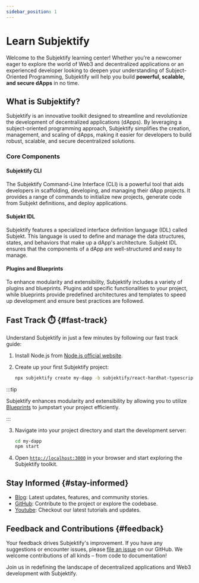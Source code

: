 ```yaml
---
sidebar_position: 1
---
```


# Learn Subjektify

Welcome to the Subjektify learning center! Whether you're a newcomer eager to explore the world of Web3 and decentralized applications or an experienced developer looking to deepen your understanding of Subject-Oriented Programming, Subjektify will help you build **powerful, scalable, and secure dApps** in no time.

## What is Subjektify?

Subjektify is an innovative toolkit designed to streamline and revolutionize the development of decentralized applications (dApps). By leveraging a subject-oriented programming approach, Subjektify simplifies the creation, management, and scaling of dApps, making it easier for developers to build robust, scalable, and secure decentralized solutions.

### Core Components

#### Subjektify CLI

The Subjektify Command-Line Interface (CLI) is a powerful tool that aids developers in scaffolding, developing, and managing their dApp projects. It provides a range of commands to initialize new projects, generate code from Subjekt definitions, and deploy applications.

#### Subjekt IDL

Subjektify features a specialized interface definition language (IDL) called Subjekt. This language is used to define and manage the data structures, states, and behaviors that make up a dApp's architecture. Subjekt IDL ensures that the components of a dApp are well-structured and easy to manage.

#### Plugins and Blueprints

To enhance modularity and extensibility, Subjektify includes a variety of plugins and blueprints. Plugins add specific functionalities to your project, while blueprints provide predefined architectures and templates to speed up development and ensure best practices are followed.

## Fast Track ⏱️ {#fast-track}

Understand Subjektify in just a few minutes by following our fast track guide:

1. Install Node.js from [Node.js official website](https://nodejs.org/en/download/).
2. Create up your first Subjektify project:

   ```bash
   npx subjektify create my-dapp -b subjektify/react-hardhat-typescript
   ```

:::tip

Subjektify enhances modularity and extensibility by allowing you to utilize [Blueprints](https://blueprints.subjektify.dev) to jumpstart your project efficiently.

:::

3. Navigate into your project directory and start the development server:

   ```bash
   cd my-dapp
   npm start
   ```

4. Open [`http://localhost:3000`](http://localhost:3000) in your browser and start exploring the Subjektify toolkit.

## Stay Informed {#stay-informed}

- [Blog](/blog): Latest updates, features, and community stories.
- [GitHub](https://github.com/subjektify/subjektify): Contribute to the project or explore the codebase.
- [Youtube](https://www.youtube.com/@SubjektifyLabs): Checkout our latest tutorials and updates.

## Feedback and Contributions {#feedback}

Your feedback drives Subjektify's improvement. If you have any suggestions or encounter issues, please [file an issue](https://github.com/subjektify/subjektify/issues) on our GitHub. We welcome contributions of all kinds – from code to documentation!

Join us in redefining the landscape of decentralized applications and Web3 development with Subjektify.
